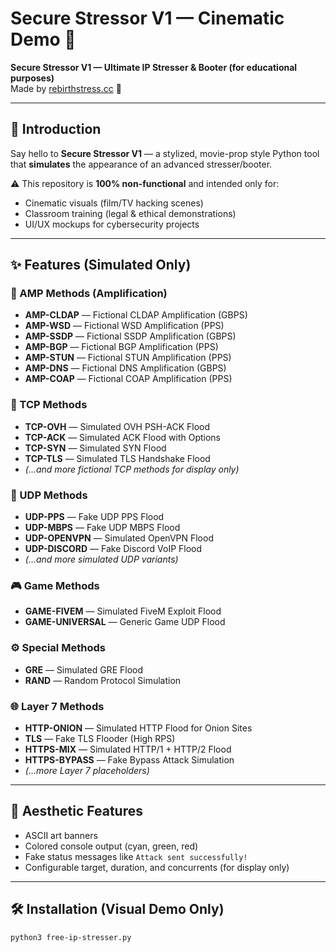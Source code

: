 # Secure Stressor V1 — Cinematic Demo 🚀

**Secure Stressor V1 — Ultimate IP Stresser & Booter (for educational purposes)**  
Made by [rebirthstress.cc](https://rebirthstress.cc) 🌙

---

## 🚀 Introduction
Say hello to **Secure Stressor V1** — a stylized, movie-prop style Python tool that **simulates** the appearance of an advanced stresser/booter.  

⚠️ This repository is **100% non-functional** and intended only for:
- Cinematic visuals (film/TV hacking scenes)  
- Classroom training (legal & ethical demonstrations)  
- UI/UX mockups for cybersecurity projects  

---

## ✨ Features (Simulated Only)

### 🌊 AMP Methods (Amplification)
- **AMP-CLDAP** — Fictional CLDAP Amplification (GBPS)  
- **AMP-WSD** — Fictional WSD Amplification (PPS)  
- **AMP-SSDP** — Fictional SSDP Amplification (GBPS)  
- **AMP-BGP** — Fictional BGP Amplification (PPS)  
- **AMP-STUN** — Fictional STUN Amplification (PPS)  
- **AMP-DNS** — Fictional DNS Amplification (GBPS)  
- **AMP-COAP** — Fictional COAP Amplification (PPS)  

### 🔗 TCP Methods
- **TCP-OVH** — Simulated OVH PSH-ACK Flood  
- **TCP-ACK** — Simulated ACK Flood with Options  
- **TCP-SYN** — Simulated SYN Flood  
- **TCP-TLS** — Simulated TLS Handshake Flood  
- *(…and more fictional TCP methods for display only)*  

### 📡 UDP Methods
- **UDP-PPS** — Fake UDP PPS Flood  
- **UDP-MBPS** — Fake UDP MBPS Flood  
- **UDP-OPENVPN** — Simulated OpenVPN Flood  
- **UDP-DISCORD** — Fake Discord VoIP Flood  
- *(…and more simulated UDP variants)*  

### 🎮 Game Methods
- **GAME-FIVEM** — Simulated FiveM Exploit Flood  
- **GAME-UNIVERSAL** — Generic Game UDP Flood  

### ⚙️ Special Methods
- **GRE** — Simulated GRE Flood  
- **RAND** — Random Protocol Simulation  

### 🌐 Layer 7 Methods
- **HTTP-ONION** — Simulated HTTP Flood for Onion Sites  
- **TLS** — Fake TLS Flooder (High RPS)  
- **HTTPS-MIX** — Simulated HTTP/1 + HTTP/2 Flood  
- **HTTPS-BYPASS** — Fake Bypass Attack Simulation  
- *(…more Layer 7 placeholders)*  

---

## 🎨 Aesthetic Features
- ASCII art banners  
- Colored console output (cyan, green, red)  
- Fake status messages like `Attack sent successfully!`  
- Configurable target, duration, and concurrents (for display only)  

---

## 🛠️ Installation (Visual Demo Only)
```bash
python3 free-ip-stresser.py
